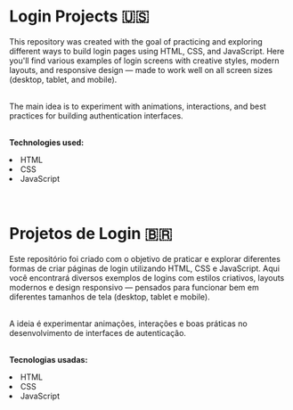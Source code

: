 <h1>Login Projects 🇺🇸</h1>
This repository was created with the goal of practicing and exploring different ways to build login pages using HTML, CSS, and JavaScript.
Here you'll find various examples of login screens with creative styles, modern layouts, and responsive design — made to work well on all screen sizes (desktop, tablet, and mobile).

<br>The main idea is to experiment with animations, interactions, and best practices for building authentication interfaces.

<br><strong>Technologies used:</strong>
<li>HTML</li>
<li>CSS</li>
<li>JavaScript</li>

<br>
<br>
<h1>Projetos de Login 🇧🇷</h1>
Este repositório foi criado com o objetivo de praticar e explorar diferentes formas de criar páginas de login utilizando HTML, CSS e JavaScript.
Aqui você encontrará diversos exemplos de logins com estilos criativos, layouts modernos e design responsivo — pensados para funcionar bem em diferentes tamanhos de tela (desktop, tablet e mobile).

<br>A ideia é experimentar animações, interações e boas práticas no desenvolvimento de interfaces de autenticação.

<br><strong>Tecnologias usadas:</strong>
<li>HTML</li>
<li>CSS</li>
<li>JavaScript</li>
